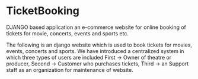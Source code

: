 # TicketBooking
DJANGO based application an e-commerce website for online booking of tickets for movie, concerts, events and sports etc.

The following is an django website which is used to book tickets for movies, events, concerts and sports. 
We have introduced a centralized system in which three types of users are included
First -> Owner of theatre or producer, 
Second -> Customer who purchases tickets,
Third -> an Support staff as an organization for maintenance of website.
